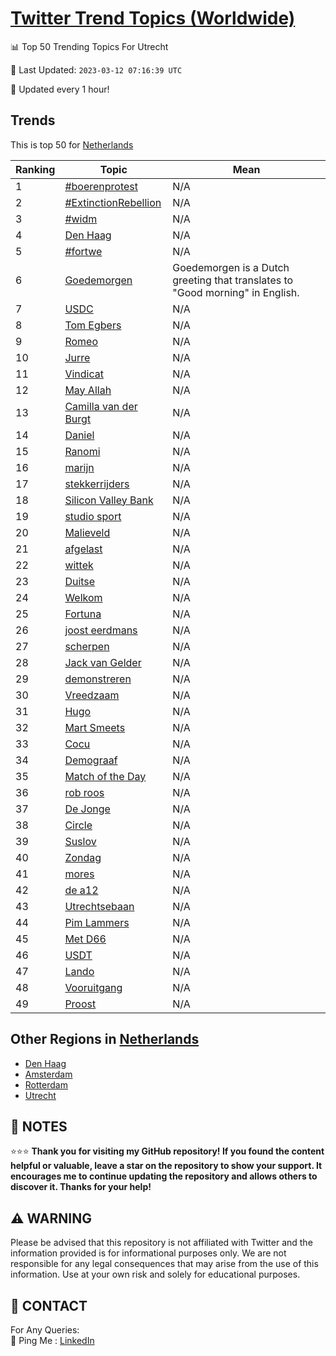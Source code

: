 [Twitter Trend Topics (Worldwide)](https://github.com/ErcinDedeoglu/Twitter-Trend-Topics)
==========


📊 Top 50 Trending Topics For Utrecht

📆 Last Updated: `2023-03-12 07:16:39 UTC`

🔧 Updated every 1 hour!


## Trends

This is top 50 for [Netherlands](</Netherlands>)

| Ranking | Topic | Mean |
| ------- | ------------ | ------------ |
| 1 | [#boerenprotest](http://twitter.com/search?q=%23boerenprotest) | N/A |
| 2 | [#ExtinctionRebellion](http://twitter.com/search?q=%23ExtinctionRebellion) | N/A |
| 3 | [#widm](http://twitter.com/search?q=%23widm) | N/A |
| 4 | [Den Haag](http://twitter.com/search?q=Den+Haag) | N/A |
| 5 | [#fortwe](http://twitter.com/search?q=%23fortwe) | N/A |
| 6 | [Goedemorgen](http://twitter.com/search?q=Goedemorgen) | Goedemorgen is a Dutch greeting that translates to "Good morning" in English. |
| 7 | [USDC](http://twitter.com/search?q=USDC) | N/A |
| 8 | [Tom Egbers](http://twitter.com/search?q=Tom+Egbers) | N/A |
| 9 | [Romeo](http://twitter.com/search?q=Romeo) | N/A |
| 10 | [Jurre](http://twitter.com/search?q=Jurre) | N/A |
| 11 | [Vindicat](http://twitter.com/search?q=Vindicat) | N/A |
| 12 | [May Allah](http://twitter.com/search?q=May+Allah) | N/A |
| 13 | [Camilla van der Burgt](http://twitter.com/search?q=Camilla+van+der+Burgt) | N/A |
| 14 | [Daniel](http://twitter.com/search?q=Daniel) | N/A |
| 15 | [Ranomi](http://twitter.com/search?q=Ranomi) | N/A |
| 16 | [marijn](http://twitter.com/search?q=marijn) | N/A |
| 17 | [stekkerrijders](http://twitter.com/search?q=stekkerrijders) | N/A |
| 18 | [Silicon Valley Bank](http://twitter.com/search?q=Silicon+Valley+Bank) | N/A |
| 19 | [studio sport](http://twitter.com/search?q=studio+sport) | N/A |
| 20 | [Malieveld](http://twitter.com/search?q=Malieveld) | N/A |
| 21 | [afgelast](http://twitter.com/search?q=afgelast) | N/A |
| 22 | [wittek](http://twitter.com/search?q=wittek) | N/A |
| 23 | [Duitse](http://twitter.com/search?q=Duitse) | N/A |
| 24 | [Welkom](http://twitter.com/search?q=Welkom) | N/A |
| 25 | [Fortuna](http://twitter.com/search?q=Fortuna) | N/A |
| 26 | [joost eerdmans](http://twitter.com/search?q=joost+eerdmans) | N/A |
| 27 | [scherpen](http://twitter.com/search?q=scherpen) | N/A |
| 28 | [Jack van Gelder](http://twitter.com/search?q=Jack+van+Gelder) | N/A |
| 29 | [demonstreren](http://twitter.com/search?q=demonstreren) | N/A |
| 30 | [Vreedzaam](http://twitter.com/search?q=Vreedzaam) | N/A |
| 31 | [Hugo](http://twitter.com/search?q=Hugo) | N/A |
| 32 | [Mart Smeets](http://twitter.com/search?q=Mart+Smeets) | N/A |
| 33 | [Cocu](http://twitter.com/search?q=Cocu) | N/A |
| 34 | [Demograaf](http://twitter.com/search?q=Demograaf) | N/A |
| 35 | [Match of the Day](http://twitter.com/search?q=Match+of+the+Day) | N/A |
| 36 | [rob roos](http://twitter.com/search?q=rob+roos) | N/A |
| 37 | [De Jonge](http://twitter.com/search?q=De+Jonge) | N/A |
| 38 | [Circle](http://twitter.com/search?q=Circle) | N/A |
| 39 | [Suslov](http://twitter.com/search?q=Suslov) | N/A |
| 40 | [Zondag](http://twitter.com/search?q=Zondag) | N/A |
| 41 | [mores](http://twitter.com/search?q=mores) | N/A |
| 42 | [de a12](http://twitter.com/search?q=de+a12) | N/A |
| 43 | [Utrechtsebaan](http://twitter.com/search?q=Utrechtsebaan) | N/A |
| 44 | [Pim Lammers](http://twitter.com/search?q=Pim+Lammers) | N/A |
| 45 | [Met D66](http://twitter.com/search?q=Met+D66) | N/A |
| 46 | [USDT](http://twitter.com/search?q=USDT) | N/A |
| 47 | [Lando](http://twitter.com/search?q=Lando) | N/A |
| 48 | [Vooruitgang](http://twitter.com/search?q=Vooruitgang) | N/A |
| 49 | [Proost](http://twitter.com/search?q=Proost) | N/A |



## Other Regions in [Netherlands](</Netherlands>)

* [Den Haag](</Netherlands/Den Haag.md>)
* [Amsterdam](</Netherlands/Amsterdam.md>)
* [Rotterdam](</Netherlands/Rotterdam.md>)
* [Utrecht](</Netherlands/Utrecht.md>)



## 📝 NOTES

⭐⭐⭐ **Thank you for visiting my GitHub repository! If you found the content helpful or valuable, leave a star on the repository to show your support. It encourages me to continue updating the repository and allows others to discover it. Thanks for your help!**


## ⚠️ WARNING

Please be advised that this repository is not affiliated with Twitter and the information provided is for informational purposes only. We are not responsible for any legal consequences that may arise from the use of this information. Use at your own risk and solely for educational purposes.


## 📨 CONTACT

 For Any Queries:  
            🏓 Ping Me : [LinkedIn](https://www.linkedin.com/in/ercindedeoglu/)
